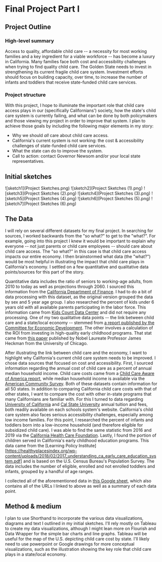 # Final Project Part I

## Project Outline

### High-level summary
Access to quality, affordable child care -- a necessity for most working families and a key ingredient for a viable workforce -- has become a luxury in California. Many families face both cost and accessibility challenges when trying to find quality child care. The Golden State needs to invest in strengthening its current fragile child care system. Investment efforts should focus on building capacity, over time, to increase the number of infants and toddlers that receive state-funded child care services.

### Project structure
With this project, I hope to illuminate the important role that child care access plays in our (specifically Californians') society, how the state's child care system is currently failing, and what can be done by both policymakers and those viewing my project in order to improve that system. I plan to achieve those goals by including the following major elements in my story: 

 - Why we should *all* care about child care access.
 - California's current system is not working: the cost & accessibility challenges of state-funded child care services.
 - What the state can do to improve the system.
 - Call to action: contact Governor Newsom and/or your local state representatives.

## Initial sketches
![sketch1](Project Sketches.png)
![sketch2](Project Sketches (1).png)
![sketch3](Project Sketches (2).png)
![sketch4](Project Sketches (3).png)
![sketch5](Project Sketches (4).png)
![sketch6](Project Sketches (5).png)
![sketch7](Project Sketches (6).png)

## The Data
I will rely on several different datasets for my final project. In searching for sources, I worked backwards from the "so what?" to get to the "what?". For example, going into this project I knew it would be important to explain why everyone -- not just parents or child care employees -- should care about child care access. The "so what?" in this case is that child care access impacts our entire economy. I then brainstormed what data (the "what?") would be most helpful in illustrating the impact that child care plays in California's economy. I settled on a few quantitative and qualitative data points/sources for this part of the story. 

Quantitative data includes the ratio of seniors to working-age adults, from 2010 to today as well as projections through 2060. I sourced this information from the [California Department of Finance](https://www.dof.ca.gov/Forecasting/Demographics/Projections/). I had to do a bit of data processing with this dataset, as the original version grouped the data by sex and 5 year age group. I also researched the percent of kids under 6 years old with all available parents participating in the labor force. This information came from [Kids Count Data Center](https://datacenter.kidscount.org/data/tables/5057-children-under-age-6-with-all-available-parents-in-the-labor-force?loc=1&loct=1#detailed/2/6/false/871,870,573,869,36,868,867,133,38,35/any/11472,11473) and did not require any processing. One of my two qualitative data points -- the link between child care and a state/local economy -- stemmed from [a report published by the Committee for Economic Development](https://www.ced.org/childcareimpact). The other involves a calculation of the ROI from investing in high-quality early childhood programs. That stat came from [this paper](https://www.nber.org/system/files/working_papers/w22993/w22993.pdf) published by Nobel Laureate Professor James Heckman from the University of Chicago.

After illustrating the link between child care and the economy, I want to highlight why California's current child care system needs to be improved. I chose data sources that focused on cost and accessibility. First, I sourced information regarding the annual cost of child care as a percent of annual median household income. Child care costs came from a [Child Care Aware of America report](https://www.childcareaware.org/wp-content/uploads/2020/09/2020StateFactSheets-UPDATE-AllStates-09242020.pdf?utm_campaign=Picking%20Up%20The%20Pieces&utm_source=52%20SFS%20%20PDF), while median household income is available via the [American Community Survey](https://www2.census.gov/programs-surveys/acs/summary_file/2019/data/1_year_geographic_comparison_tables/GCT1901.csv). Both of these datasets contain information for all 50 states. In addition to comparing California child care costs with that of other states, I want to compare the cost with other in-state programs that many Californians are familiar with. For this I turned to data regarding [University of California](https://www.ucop.edu/operating-budget/_files/fees/202021/2020-21_total_charges_by_campus.pdf) and [Cal State University](https://www2.calstate.edu/attend/paying-for-college/Documents/20-21-coa.pdf) annual tuition and fees, both readily available on each schools system's website. California's child care system also faces serious accessibility challenges, especially among low income families. For this point, I researched the percent of infants and toddlers born into a low-income household (and therefore eligible for subsidized child care). I was able to find the same statistic from 2016 and 2019 via the [California Health Care Foundation](https://www.chcf.org/collection/maternity-care-california-almanac/). Lastly, I found the portion of children served in California's early childhood education programs. This data came from the [Learning Policy Institute][https://healthyplacesindex.org/wp-content/uploads/2018/02/2017_understanding_ca_early_care_education_system.pdf] and is based on the U.S. Census Bureau's Population Survey. The data includes the number of eligible, enrolled and not enrolled toddlers and infants, grouped by a handful of age ranges.

I collected all of the aforementioned data in [this Google sheet](https://docs.google.com/spreadsheets/d/1pzjf7OrJH5477HYisvjivKc-lohD58QGjXnWbxZHZu4/edit#gid=0), which also contains all of the URLs I linked to above as well as a summary of each data point. 

## Method & medium
I plan to use Shorthand to incorporate the various data visualizations, diagrams and text I outlined in my initial sketches. I'll rely mostly on Tableau to create my data visualizations, although I might lean more on Flourish and Data Wrapper for the simple bar charts and line graphs. Tableau will be useful for the map of the U.S. depicting child care cost by state. I'll likely need to use powerpoint or Google drawings for more conceptual visualizations, such as the illustration showing the key role that child care plays in a state/local economy. 
